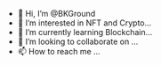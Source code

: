 - 👋 Hi, I’m @BKGround
- 👀 I’m interested in NFT and Crypto...
- 🌱 I’m currently learning Blockchain...
- 💞️ I’m looking to collaborate on ...
- 📫 How to reach me ...

<!---
BKGround/BKGround is a ✨ special ✨ repository because its `README.md` (this file) appears on your GitHub profile.
You can click the Preview link to take a look at your changes.
--->
